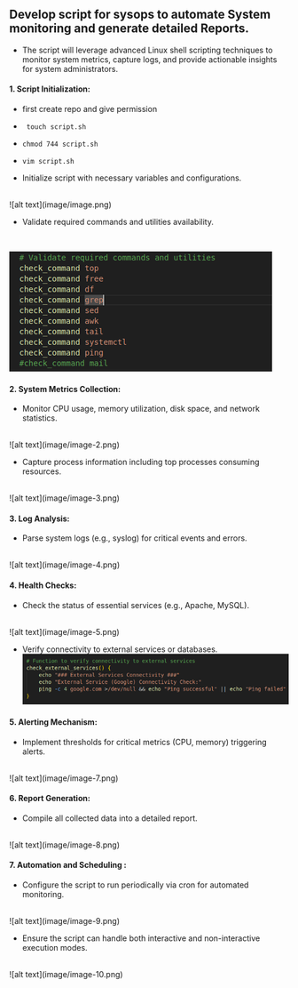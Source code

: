 ##  Develop script for sysops to automate System monitoring and generate detailed Reports.

+ The script will leverage advanced Linux shell scripting techniques to monitor system metrics, capture logs, and provide actionable insights for system administrators.

#### 1. Script Initialization:
 
  + first create repo and give permission 
  +  ` touch script.sh`
  +   ` chmod 744 script.sh ` 
  +   ` vim script.sh `

  + Initialize script with necessary variables and configurations. 
  <br>
  ![alt text](image/image.png)

   + Validate required commands and utilities availability.
   <br>

  ![alt text](image/image-1.png)

#### 2. System Metrics Collection:

   + Monitor CPU usage, memory utilization, disk space, and network statistics.
   <br>
   ![alt text](image/image-2.png)

   + Capture process information including top processes consuming resources.
   <br>
   ![alt text](image/image-3.png)

#### 3. Log Analysis:
  
   + Parse system logs (e.g., syslog) for critical events and errors.
   <br>
    ![alt text](image/image-4.png)

#### 4. Health Checks:
   + Check the status of essential services (e.g., Apache, MySQL).
  <br>
    ![alt text](image/image-5.png)

   + Verify connectivity to external services or databases.
    <br>
    ![alt text](image/image-6.png)

#### 5. Alerting Mechanism:
   
  + Implement thresholds for critical metrics (CPU, memory) triggering alerts.
  <br>
  ![alt text](image/image-7.png)  


#### 6. Report Generation:
   + Compile all collected data into a detailed report.
   <br>
   ![alt text](image/image-8.png)


#### 7. Automation and Scheduling :
  + Configure the script to run periodically via cron for automated monitoring.
  <br>
  ![alt text](image/image-9.png)

  + Ensure the script can handle both interactive and non-interactive execution modes.
  <br>
  ![alt text](image/image-10.png)